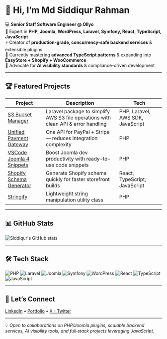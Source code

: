 # 👋 Hi, I’m Md Siddiqur Rahman

💻 **Senior Staff Software Engineer @ Ollyo**  
🔧 Expert in **PHP, Joomla, WordPress, Laravel, Symfony, React, TypeScript, JavaScript**  
⚡ Creator of **production-grade, concurrency-safe backend services** & extensible plugins  
🌱 Currently mastering **advanced TypeScript patterns** & expanding into **EasyStore + Shopify + WooCommerce**  
📢 Advocate for **AI visibility standards** & compliance-driven development

---

## 🏆 Featured Projects

| Project | Description | Tech |
|---------|-------------|------|
| [S3 Bucket Manager](https://packagist.org/packages/siddik-web/s3-bucket-manager) | Laravel package to simplify AWS S3 file operations with clean API & error handling | PHP, Laravel, AWS SDK, JavaScript |
| [Unified Payment Gateway](https://github.com/siddik-web) | One API for PayPal + Stripe — reduces integration complexity | PHP |
| [VSCode Joomla 4 Snippets](https://github.com/siddik-web) | Boost Joomla dev productivity with ready-to-use code snippets | PHP |
| [Shopify Schema Generator](https://github.com/siddik-web) | Generate Shopify schema quickly for faster storefront builds | React, TypeScript, JavaScript |
| [Stringify](https://github.com/siddik-web) | Lightweight string manipulation utility class | PHP |

---

## 📊 GitHub Stats
![Siddiqur's GitHub stats](https://github-readme-stats.vercel.app/api?username=siddik-web&show_icons=true&theme=radical)

---

## 🛠 Tech Stack
![PHP](https://img.shields.io/badge/PHP-777BB4?logo=php&logoColor=white)
![Laravel](https://img.shields.io/badge/Laravel-FF2D20?logo=laravel&logoColor=white)
![Joomla](https://img.shields.io/badge/Joomla-5091CD?logo=joomla&logoColor=white)
![Symfony](https://img.shields.io/badge/Symfony-000000?logo=symfony&logoColor=white)
![WordPress](https://img.shields.io/badge/WordPress-21759B?logo=wordpress&logoColor=white)
![React](https://img.shields.io/badge/React-20232A?logo=react&logoColor=61DAFB)
![TypeScript](https://img.shields.io/badge/TypeScript-3178C6?logo=typescript&logoColor=white)
![JavaScript](https://img.shields.io/badge/JavaScript-F7DF1E?logo=javascript&logoColor=black)

---

## 🤝 Let’s Connect
[LinkedIn](https://www.linkedin.com/in/siddiqur) • [Portfolio](https://siddiqur.com) • [X - Twitter](https://x.com/imsiddiqur)

---

💡 *Open to collaborations on PHP/Joomla plugins, scalable backend services, AI visibility tools, and full‑stack projects leveraging JavaScript.*